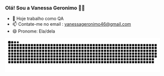 ### Olá! Sou a Vanessa Geronimo 👋🏽


- 🔭 Hoje trabalho como QA
- 📫 Contate-me no email : vanessageronimo46@gmail.com
- 😄 Pronome: Ela/dela


![snake gif](https://github.com/VanessaGeronimo/vanessageronimo/blob/output/github-contribution-grid-snake-dark.svg)

